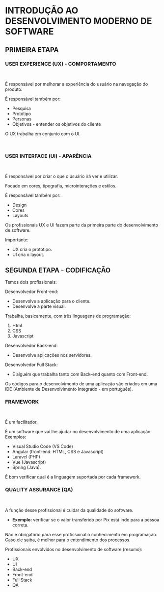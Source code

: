# **INTRODUÇÃO AO DESENVOLVIMENTO MODERNO DE SOFTWARE**

## **PRIMEIRA ETAPA**

### **USER EXPERIENCE (UX) - COMPORTAMENTO**
<br>

É responsável por melhorar a experiência do usuário na navegação do produto.

É responsável também por:
- Pesquisa
- Protótipo
- Personas
- Objetivos - entender os objetivos do cliente

O UX trabalha em conjunto com o UI.

<br>

### **USER INTERFACE (UI) - APARÊNCIA**

<br>

É responsável por criar o que o usuário irá ver e utilizar.

Focado em cores, tipografia, microinterações e estilos.

É responsável também por:
- Design
- Cores
- Layouts

Os profissionais UX e UI fazem parte da primeira parte do desenvolvimento de software.

Importante:
- UX cria o protótipo.
- UI cria o layout.

## **SEGUNDA ETAPA - CODIFICAÇÃO**

Temos dois profissionais:

Desenvolvedor Front-end:
- Desenvolve a aplicação para o cliente.
- Desenvolve a parte visual.

Trabalha, basicamente, com três linguagens de programação:
1. Html
2. CSS
3. Javascript

Desenvolvedor Back-end:
- Desenvolve aplicações nos servidores.

Desenvolvedor Full Stack:
- É alguém que trabalha tanto com Back-end quanto com Front-end.


Os códigos para o desenvolvimento de uma aplicação são criados em uma IDE (Ambiente de Desenvolvimento Integrado - em português).
<br>

### **FRAMEWORK**
<br>

É um facilitador.

É um software que vai lhe ajudar no desenvolvimento de uma aplicação. Exemplos:
- Visual Studio Code (VS Code)
- Angular (front-end: HTML, CSS e Javascript)
- Laravel (PHP)
- Vue (Javascript)
- Spring (Java).

É bom verificar qual é a linguagem suportada por cada framework.
<br>

### **QUALITY ASSURANCE (QA)**
<br>

A função desse profissional é cuidar da qualidade do software.

- **Exemplo:** verificar se o valor transferido por Pix está indo para a pessoa correta.

Não é obrigatório para esse profissional o conhecimento em programação. Caso ele saiba, é melhor para o entendimento dos processos.

Profissionais envolvidos no desenvolvimento de software (resumo):
- UX
- UI
- Back-end
- Front-end
- Full Stack
- QA

